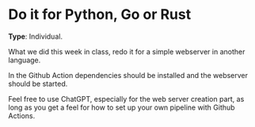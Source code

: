 # Do it for Python, Go or Rust

**Type**: Individual.

What we did this week in class, redo it for a simple webserver in another language. 

In the Github Action dependencies should be installed and the webserver should be started.

Feel free to use ChatGPT, especially for the web server creation part, as long as you get a feel for how to set up your own pipeline with Github Actions. 

